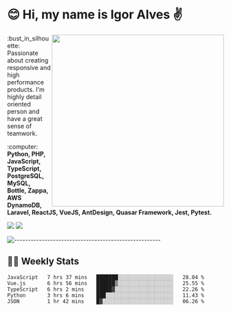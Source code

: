 # :blush: Hi, my name is Igor Alves :v:

<img src="https://github-readme-stats.vercel.app/api?username=iguit0&show_icons=true&count_private=true&theme=onedark" min-width="400px" max-width="400px" width="400px" align="right" />

<p align="left"> 
  :bust_in_silhouette: Passionate about creating responsive and high performance products.
  I'm highly detail oriented person and have a great sense of teamwork.
</p>

<p align="left">
  :computer: <strong>Python, PHP, JavaScript, TypeScript, PostgreSQL, MySQL, Bottle, Zappa, AWS DynamoDB, Laravel, ReactJS, VueJS, AntDesign, Quasar Framework, Jest, Pytest.</strong>
</p>

<p align="left">
  <a href="https://www.linkedin.com/in/igor-lucio-alves" target="_blank" rel="noopener noreferrer" alt="LinkedIn">
  <img src="https://img.shields.io/badge/LinkedIn-0077B5?style=for-the-badge&logo=linkedin&logoColor=white" /></a>

  <a href="https://t.me/iguit0" target="_blank" rel="noopener noreferrer" alt="Telegram">
  <img src="https://img.shields.io/badge/Telegram-2CA5E0?style=for-the-badge&logo=telegram&logoColor=white" /></a>
</p>

![-----------------------------------------------------](https://raw.githubusercontent.com/andreasbm/readme/master/assets/lines/aqua.png)

## :man_technologist: Weekly Stats
<!--START_SECTION:waka-->
```text
JavaScript   7 hrs 37 mins   ███████░░░░░░░░░░░░░░░░░░   28.04 % 
Vue.js       6 hrs 56 mins   ██████▒░░░░░░░░░░░░░░░░░░   25.55 % 
TypeScript   6 hrs 2 mins    █████▓░░░░░░░░░░░░░░░░░░░   22.26 % 
Python       3 hrs 6 mins    ███░░░░░░░░░░░░░░░░░░░░░░   11.43 % 
JSON         1 hr 42 mins    █▓░░░░░░░░░░░░░░░░░░░░░░░   06.26 % 
```
<!--END_SECTION:waka-->
